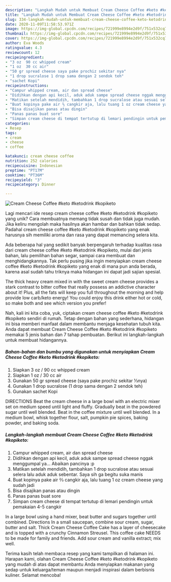 ```yaml
---
description: "Langkah Mudah untuk Membuat Cream Cheese Coffee #keto #ketodrink #kopiketo, Sempurna"
title: "Langkah Mudah untuk Membuat Cream Cheese Coffee #keto #ketodrink #kopiketo, Sempurna"
slug: 334-langkah-mudah-untuk-membuat-cream-cheese-coffee-keto-ketodrink-kopiketo-sempurna
date: 2020-11-09T11:58:53.971Z
image: https://img-global.cpcdn.com/recipes/721999e8994e2d9f/751x532cq70/cream-cheese-coffee-keto-ketodrink-kopiketo-foto-resep-utama.jpg
thumbnail: https://img-global.cpcdn.com/recipes/721999e8994e2d9f/751x532cq70/cream-cheese-coffee-keto-ketodrink-kopiketo-foto-resep-utama.jpg
cover: https://img-global.cpcdn.com/recipes/721999e8994e2d9f/751x532cq70/cream-cheese-coffee-keto-ketodrink-kopiketo-foto-resep-utama.jpg
author: Eva Woods
ratingvalue: 4.3
reviewcount: 12
recipeingredient:
- "3 oz  90 cc whipped cream"
- "1 oz  30 cc air"
- "50 gr spread cheese saya pake prochiz sekitar nya"
- "1 drop sucralose 1 drop sama dengan 2 sendok teh"
- "sachet Kopi"
recipeinstructions:
- "Campur whipped cream, air dan spread cheese"
- "Didihkan dengan api kecil, aduk aduk sampe spread cheese nggak menggumpal ya... Abaikan pancinya :p"
- "Matikan setelah mendidih, tambahkan 1 drop sucralose atau sesuai selera lalu aduk aduk sebentar. Saya sih ga begitu suka manis"
- "Buat kopinya pake air ⅔ cangkir aja, lalu tuang 1 oz cream cheese yang sudah jadi"
- "Bisa disajikan panas atau dingin"
- "Panas panas buat sore"
- "Simpan cream cheese di tempat tertutup di lemari pendingin untuk pemakaian 4-5 cangkir"
categories:
- Resep
tags:
- cream
- cheese
- coffee

katakunci: cream cheese coffee 
nutrition: 252 calories
recipecuisine: Indonesian
preptime: "PT17M"
cooktime: "PT36M"
recipeyield: "3"
recipecategory: Dinner

---
```



![Cream Cheese Coffee #keto #ketodrink #kopiketo](https://img-global.cpcdn.com/recipes/721999e8994e2d9f/751x532cq70/cream-cheese-coffee-keto-ketodrink-kopiketo-foto-resep-utama.jpg)

Lagi mencari ide resep cream cheese coffee #keto #ketodrink #kopiketo yang unik? Cara membuatnya memang tidak susah dan tidak juga mudah. Jika keliru mengolah maka hasilnya akan hambar dan bahkan tidak sedap. Padahal cream cheese coffee #keto #ketodrink #kopiketo yang enak harusnya sih memiliki aroma dan rasa yang dapat memancing selera kita.

Ada beberapa hal yang sedikit banyak berpengaruh terhadap kualitas rasa dari cream cheese coffee #keto #ketodrink #kopiketo, mulai dari jenis bahan, lalu pemilihan bahan segar, sampai cara membuat dan menghidangkannya. Tak perlu pusing jika ingin menyiapkan cream cheese coffee #keto #ketodrink #kopiketo yang enak di mana pun anda berada, karena asal sudah tahu triknya maka hidangan ini dapat jadi sajian spesial.

The thick heavy cream mixed in with the sweet cream cheese provides a stark contrast to bitter coffee that really possess an addictive character about it! Plus, all the fats will keep you full throughout the morning and help provide low carb/keto energy! You could enjoy this drink either hot or cold, so make both and see which version you prefer!


Nah, kali ini kita coba, yuk, ciptakan cream cheese coffee #keto #ketodrink #kopiketo sendiri di rumah. Tetap dengan bahan yang sederhana, hidangan ini bisa memberi manfaat dalam membantu menjaga kesehatan tubuh kita. Anda dapat membuat Cream Cheese Coffee #keto #ketodrink #kopiketo memakai 5 jenis bahan dan 7 tahap pembuatan. Berikut ini langkah-langkah untuk membuat hidangannya.

<!--inarticleads1-->

##### Bahan-bahan dan bumbu yang digunakan untuk menyiapkan Cream Cheese Coffee #keto #ketodrink #kopiketo:

1. Siapkan 3 oz / 90 cc whipped cream
1. Siapkan 1 oz / 30 cc air
1. Gunakan 50 gr spread cheese (saya pake prochiz sekitar ⅓nya)
1. Gunakan 1 drop sucralose (1 drop sama dengan 2 sendok teh)
1. Gunakan sachet Kopi


DIRECTIONS Beat the cream cheese in a large bowl with an electric mixer set on medium speed until light and fluffy. Gradually beat in the powdered sugar until well blended. Beat in the coffee mixture until well blended. In a medium bowl, whisk together flour, salt, pumpkin pie spices, baking powder, and baking soda. 

<!--inarticleads2-->

##### Langkah-langkah membuat Cream Cheese Coffee #keto #ketodrink #kopiketo:

1. Campur whipped cream, air dan spread cheese
1. Didihkan dengan api kecil, aduk aduk sampe spread cheese nggak menggumpal ya... Abaikan pancinya :p
1. Matikan setelah mendidih, tambahkan 1 drop sucralose atau sesuai selera lalu aduk aduk sebentar. Saya sih ga begitu suka manis
1. Buat kopinya pake air ⅔ cangkir aja, lalu tuang 1 oz cream cheese yang sudah jadi
1. Bisa disajikan panas atau dingin
1. Panas panas buat sore
1. Simpan cream cheese di tempat tertutup di lemari pendingin untuk pemakaian 4-5 cangkir


In a large bowl using a hand mixer, beat butter and sugars together until combined. Directions In a small saucepan, combine sour cream, sugar, butter and salt. Thick Cream Cheese Coffee Cake has a layer of cheesecake and is topped with a crunchy Cinnamon Streusel. This coffee cake NEEDS to be made for family and friends. Add sour cream and vanilla extract; mix well. 

Terima kasih telah membaca resep yang kami tampilkan di halaman ini. Harapan kami, olahan Cream Cheese Coffee #keto #ketodrink #kopiketo yang mudah di atas dapat membantu Anda menyiapkan makanan yang sedap untuk keluarga/teman maupun menjadi inspirasi dalam berbisnis kuliner. Selamat mencoba!
